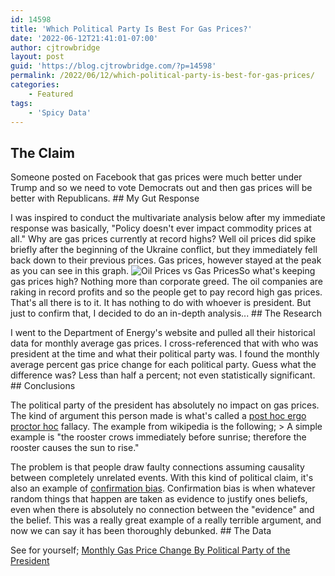 ```yaml
---
id: 14598
title: 'Which Political Party Is Best For Gas Prices?'
date: '2022-06-12T21:41:01-07:00'
author: cjtrowbridge
layout: post
guid: 'https://blog.cjtrowbridge.com/?p=14598'
permalink: /2022/06/12/which-political-party-is-best-for-gas-prices/
categories:
    - Featured
tags:
    - 'Spicy Data'
---
```


## The Claim

Someone posted on Facebook that gas prices were much better under Trump and so we need to vote Democrats out and then gas prices will be better with Republicans. ## My Gut Response

I was inspired to conduct the multivariate analysis below after my immediate response was basically, "Policy doesn't ever impact commodity prices at all." Why are gas prices currently at record highs? Well oil prices did spike briefly after the beginning of the Ukraine conflict, but they immediately fell back down to their previous prices. Gas prices, however stayed at the peak as you can see in this graph. ![Oil Prices vs Gas Prices](https://blog.cjtrowbridge.com/wp-content/uploads/2022/06/Oil-Prices-vs-Gas-Prices-1-1.jpg)So what's keeping gas prices high? Nothing more than corporate greed. The oil companies are raking in record profits and so the people get to pay record high gas prices. That's all there is to it. It has nothing to do with whoever is president. But just to confirm that, I decided to do an in-depth analysis... ## The Research

I went to the Department of Energy's website and pulled all their historical data for monthly average gas prices. I cross-referenced that with who was president at the time and what their political party was. I found the monthly average percent gas price change for each political party. Guess what the difference was? Less than half a percent; not even statistically significant. ## Conclusions

The political party of the president has absolutely no impact on gas prices. The kind of argument this person made is what's called a [post hoc ergo proctor hoc](https://en.wikipedia.org/wiki/Post_hoc_ergo_propter_hoc) fallacy. The example from wikipedia is the following; > A simple example is "the rooster crows immediately before sunrise; therefore the rooster causes the sun to rise."

The problem is that people draw faulty connections assuming causality between completely unrelated events. With this kind of political claim, it's also an example of [confirmation bias](https://en.wikipedia.org/wiki/Confirmation_bias). Confirmation bias is when whatever random things that happen are taken as evidence to justify ones beliefs, even when there is absolutely no connection between the "evidence" and the belief. This was a really great example of a really terrible argument, and now we can say it has been thoroughly debunked. ## <span style="background-color: var(--global--color-background); color: var(--global--color-primary); font-family: var(--global--font-secondary); font-size: revert; font-style: var(--quote--font-style); letter-spacing: var(--heading--letter-spacing-h4);">The Data</span>

See for yourself; [Monthly Gas Price Change By Political Party of the President](https://blog.cjtrowbridge.com/wp-content/uploads/2022/06/Monthly-Gas-Price-Change-By-Political-Party-of-the-President-1.xlsx)